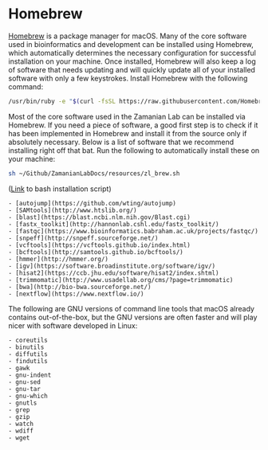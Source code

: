 # Homebrew

[Homebrew](https://brew.sh) is a package manager for macOS. Many of the core software used in bioinformatics and development can be installed using Homebrew, which automatically determines the necessary configuration for successful installation on your machine. Once installed, Homebrew will also keep a log of software that needs updating and will quickly update all of your installed software with only a few keystrokes. Install Homebrew with the following command:

``` bash
/usr/bin/ruby -e "$(curl -fsSL https://raw.githubusercontent.com/Homebrew/install/master/install)"
```

Most of the core software used in the Zamanian Lab can be installed via Homebrew. If you need a piece of software, a good first step is to check if it has been implemented in Homebrew and install it from the source only if absolutely necessary. Below is a list of software that we recommend installing right off that bat. Run the following to automatically install these on your machine:

``` bash
sh ~/Github/ZamanianLabDocs/resources/zl_brew.sh
```
([Link](https://raw.githubusercontent.com/zamanianlab/ZamanianLabDocs/master/resources/zl_brew.sh) to bash installation script)

```
- [autojump](https://github.com/wting/autojump)  
- [SAMtools](http://www.htslib.org/)  
- [blast](https://blast.ncbi.nlm.nih.gov/Blast.cgi)  
- [fastx_toolkit](http://hannonlab.cshl.edu/fastx_toolkit/)  
- [fastqc](https://www.bioinformatics.babraham.ac.uk/projects/fastqc/)  
- [snpeff](http://snpeff.sourceforge.net/)  
- [vcftools](https://vcftools.github.io/index.html)  
- [bcftools](http://samtools.github.io/bcftools/)  
- [hmmer](http://hmmer.org/)  
- [igv](https://software.broadinstitute.org/software/igv/)  
- [hisat2](https://ccb.jhu.edu/software/hisat2/index.shtml)  
- [trimmomatic](http://www.usadellab.org/cms/?page=trimmomatic)  
- [bwa](http://bio-bwa.sourceforge.net/)  
- [nextflow](https://www.nextflow.io/)  
```

The following are GNU versions of command line tools that macOS already contains out-of-the-box, but the GNU versions are often faster and will play nicer with software developed in Linux:
```
- coreutils
- binutils
- diffutils
- findutils
- gawk
- gnu-indent
- gnu-sed
- gnu-tar
- gnu-which
- gnutls
- grep
- gzip
- watch
- wdiff
- wget
```
